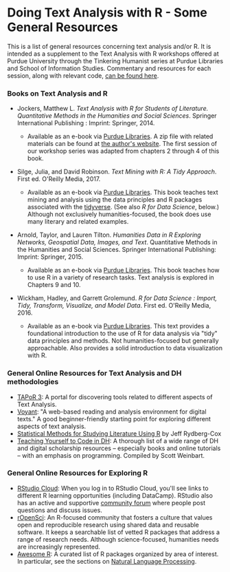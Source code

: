 # Doing Text Analysis with R - Some General Resources

This is a list of general resources concerning text analysis and/or R. It is intended as a supplement to the Text Analysis with R workshops offered at Purdue University through the Tinkering Humanist series at Purdue Libraries and School of Information Studies. Commentary and resources for each session, along with relevant code, [can be found here](index.html).

### Books on Text Analysis and R

- Jockers, Matthew L. *Text Analysis with R for Students of Literature. Quantitative Methods in the Humanities and Social Sciences*. Springer International Publishing : Imprint: Springer, 2014.
  - Available as an e-book via [Purdue Libraries](https://purdue-primo-prod.hosted.exlibrisgroup.com/primo-explore/fulldisplay?docid=PURDUE_ALMA51683474750001081&amp;context=L&amp;vid=PURDUE&amp;search_scope=everything&amp;tab=default_tab&amp;lang=en_US). A zip file with related materials can be found at [the author's website](http://www.matthewjockers.net/text-analysis-with-r-for-students-of-literature/). The first session of our workshop series was adapted from chapters 2 through 4 of this book.

- Silge, Julia, and David Robinson. *Text Mining with R: A Tidy Approach*. First ed. O'Reilly Media, 2017.
  - Available as an e-book via [Purdue Libraries](https://purdue-primo-prod.hosted.exlibrisgroup.com/primo-explore/fulldisplay?docid=PURDUE_ALMA51719072750001081&amp;context=L&amp;vid=PURDUE&amp;search_scope=everything&amp;tab=default_tab&amp;lang=en_US). This book teaches text mining and analysis using the data principles and R packages associated with the [tidyverse](https://www.tidyverse.org/). (See also *R for Data Science*, below.) Although not exclusively humanities-focused, the book does use many literary and related examples.

- Arnold, Taylor, and Lauren Tilton. *Humanities Data in R Exploring Networks, Geospatial Data, Images, and Text*. Quantitative Methods in the Humanities and Social Sciences. Springer International Publishing: Imprint: Springer, 2015.
  - Available as an e-book via [Purdue Libraries](https://purdue-primo-prod.hosted.exlibrisgroup.com/primo-explore/fulldisplay?docid=PURDUE_ALMA51683475900001081&amp;context=L&amp;vid=PURDUE&amp;search_scope=everything&amp;tab=default_tab&amp;lang=en_US). This book teaches how to use R in a variety of research tasks. Text analysis is explored in Chapters 9 and 10.

- Wickham, Hadley, and Garrett Grolemund. *R for Data Science : Import, Tidy, Transform, Visualize, and Model Data*. First ed. O'Reilly Media, 2016.
  - Available as an e-book via [Purdue Libraries](https://purdue-primo-prod.hosted.exlibrisgroup.com/primo-explore/fulldisplay?docid=PURDUE_ALMA51717758410001081&context=L&vid=PURDUE&search_scope=everything&tab=default_tab&lang=en_US). This text provides a foundational introduction to the use of R for data analysis via "tidy" data principles and methods. Not humanities-focused but generally approachable. Also provides a solid introduction to data visualization with R.

### General Online Resources for Text Analysis and DH methodologies

- [TAPoR 3](http://tapor.ca/home): A portal for discovering tools related to different aspects of Text Analysis.
- [Voyant](https://voyant-tools.org/): &quot;A web-based reading and analysis environment for digital texts.&quot; A good beginner-friendly starting point for exploring different aspects of text analysis.
- [Statistical Methods for Studying Literature Using R](https://daedalus.umkc.edu/StatisticalMethods/index.html) by Jeff Rydberg-Cox
- [Teaching Yourself to Code in DH](http://scottbot.net/teaching-yourself-to-code-in-dh/): A thorough list of a wide range of DH and digital scholarship resources – especially books and online tutorials – with an emphasis on programming. Compiled by Scott Weinbart.

### General Online Resources for Exploring R

- [RStudio Cloud](https://rstudio.cloud/): When you log in to RStudio Cloud, you'll see links to different R learning opportunities (including DataCamp). RStudio also has an active and supportive [community forum](https://community.rstudio.com/) where people post questions and discuss issues.
- [rOpenSci](https://ropensci.org/): An R-focused community that fosters a culture that values open and reproducible research using shared data and reusable software. It keeps a searchable list of vetted R packages that address a range of research needs. Although science-focused, humanities needs are increasingly represented.
- [Awesome R](https://awesome-r.com/): A curated list of R packages organized by area of interest. In particular, see the sections on [Natural Language Processing](https://awesome-r.com/#awesome-r-natural-language-processing).
 